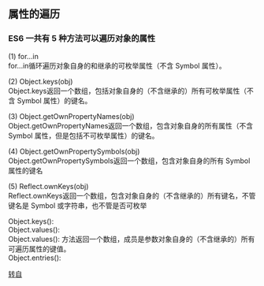 ## 属性的遍历
### ES6 一共有 5 种方法可以遍历对象的属性
(1) for...in   
for...in循环遍历对象自身的和继承的可枚举属性（不含 Symbol 属性）。  

(2) Object.keys(obj)   
Object.keys返回一个数组，包括对象自身的（不含继承的）所有可枚举属性（不含 Symbol 属性）的键名。   

(3) Object.getOwnPropertyNames(obj)   
Object.getOwnPropertyNames返回一个数组，包含对象自身的所有属性（不含 Symbol 属性，但是包括不可枚举属性）的键名。   

(4) Object.getOwnPropertySymbols(obj)   
Object.getOwnPropertySymbols返回一个数组，包含对象自身的所有 Symbol 属性的键名   

(5) Reflect.ownKeys(obj)   
Reflect.ownKeys返回一个数组，包含对象自身的（不含继承的）所有键名，不管键名是 Symbol 或字符串，也不管是否可枚举   


Object.keys():  
Object.values():   
Object.values(): 方法返回一个数组，成员是参数对象自身的（不含继承的）所有可遍历属性的键值。   
Object.entries():   

[转自](https://blog.csdn.net/c__dreamer/article/details/81627974)




